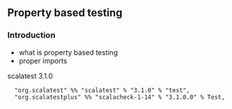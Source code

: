 ## Property based testing

### Introduction
* what is property based testing
* proper imports

scalatest 3.1.0 
```
  "org.scalatest" %% "scalatest" % "3.1.0" % "test",
  "org.scalatestplus" %% "scalacheck-1-14" % "3.1.0.0" % Test,
```



